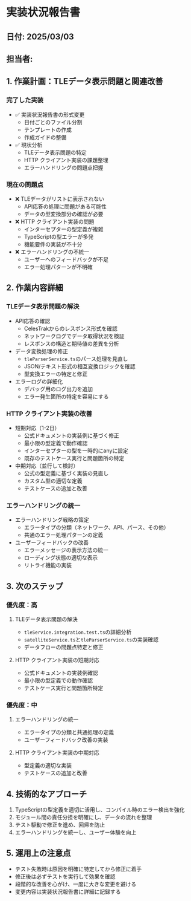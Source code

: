 # 実装状況報告書

## 日付: 2025/03/03

## 担当者:

## 1. 作業計画：TLEデータ表示問題と関連改善

### 完了した実装
- ✅ 実装状況報告書の形式変更
  - 日付ごとのファイル分割
  - テンプレートの作成
  - 作成ガイドの整備
- ✅ 現状分析
  - TLEデータ表示問題の特定
  - HTTP クライアント実装の課題整理
  - エラーハンドリングの問題点把握

### 現在の問題点
- ❌ TLEデータがリストに表示されない
  - API応答の処理に問題がある可能性
  - データの型変換部分の確認が必要
- ❌ HTTP クライアント実装の問題
  - インターセプターの型定義が複雑
  - TypeScriptの型エラーが多発
  - 機能要件の実装が不十分
- ❌ エラーハンドリングの不統一
  - ユーザーへのフィードバックが不足
  - エラー処理パターンが不明確

## 2. 作業内容詳細

### TLEデータ表示問題の解決
- API応答の確認
  - CelesTrakからのレスポンス形式を確認
  - ネットワークログでデータ取得状況を検証
  - レスポンスの構造と期待値の差異を分析
- データ変換処理の修正
  - `tleParserService.ts`のパース処理を見直し
  - JSON/テキスト形式の相互変換ロジックを確認
  - 型変換エラーの特定と修正
- エラーログの詳細化
  - デバッグ用のログ出力を追加
  - エラー発生箇所の特定を容易にする

### HTTP クライアント実装の改善
- 短期対応（1-2日）
  - 公式ドキュメントの実装例に基づく修正
  - 最小限の型定義で動作確認
  - インターセプターの型を一時的にanyに設定
  - 既存のテストケース実行と問題箇所の特定
- 中期対応（並行して検討）
  - 公式の型定義に基づく実装の見直し
  - カスタム型の適切な定義
  - テストケースの追加と改善

### エラーハンドリングの統一
- エラーハンドリング戦略の策定
  - エラータイプの分類（ネットワーク、API、パース、その他）
  - 共通のエラー処理パターンの定義
- ユーザーフィードバックの改善
  - エラーメッセージの表示方法の統一
  - ローディング状態の適切な表示
  - リトライ機能の実装

## 3. 次のステップ

### 優先度：高
1. TLEデータ表示問題の解決
   - `tleService.integration.test.ts`の詳細分析
   - `satelliteService.ts`と`tleParserService.ts`の実装確認
   - データフローの問題点特定と修正

2. HTTP クライアント実装の短期対応
   - 公式ドキュメントの実装例確認
   - 最小限の型定義での動作確認
   - テストケース実行と問題箇所特定

### 優先度：中
1. エラーハンドリングの統一
   - エラータイプの分類と共通処理の定義
   - ユーザーフィードバック改善の実装

2. HTTP クライアント実装の中期対応
   - 型定義の適切な実装
   - テストケースの追加と改善

## 4. 技術的なアプローチ
1. TypeScriptの型定義を適切に活用し、コンパイル時のエラー検出を強化
2. モジュール間の責任分担を明確にし、データの流れを整理
3. テスト駆動で修正を進め、回帰を防止
4. エラーハンドリングを統一し、ユーザー体験を向上

## 5. 運用上の注意点
- テスト失敗時は原因を明確に特定してから修正に着手
- 修正後は必ずテストを実行して効果を確認
- 段階的な改善を心がけ、一度に大きな変更を避ける
- 変更内容は実装状況報告書に詳細に記録する
